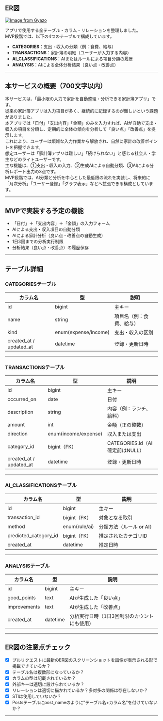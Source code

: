 ## ER図
[![Image from Gyazo](https://i.gyazo.com/a8b80a2fb035cfccf9f58bf76d53a622.png)](https://gyazo.com/a8b80a2fb035cfccf9f58bf76d53a622)

アプリで使用する全テーブル・カラム・リレーションを整理しました。  
MVP段階では、以下の4つのテーブルで構成しています。  
- **CATEGORIES**：支出・収入の分類（例：食費、給与）  
- **TRANSACTIONS**：家計簿の明細（ユーザーが入力する内容）  
- **AI_CLASSIFICATIONS**：AIまたはルールによる項目分類の履歴  
- **ANALYSIS**：AIによる全体分析結果（良い点・改善点）

---

## 本サービスの概要（700文字以内）

本サービスは、「最小限の入力で家計を自動整理・分析できる家計簿アプリ」です。  
従来の家計簿アプリは入力項目が多く、継続的に記録するのが難しいという課題がありました。  
本アプリでは「日付」「支出内容」「金額」のみを入力すれば、AIが自動で支出・収入の項目を分類し、定期的に全体の傾向を分析して「良い点」「改善点」を提示します。  
これにより、ユーザーは煩雑な入力作業から解放され、自然に家計の改善ポイントを把握できます。  
想定ユーザーは「家計簿アプリは難しい」「続けられない」と感じる社会人・学生などのライトユーザーです。  
主な機能は、①支出・収入の入力、②生成AIによる自動分類、③AIによる分析レポート出力の3点です。  
MVP段階では、AI分類と分析を中心とした最低限の流れを実装し、将来的に「月次分析」「ユーザー登録」「グラフ表示」などへ拡張できる構成としています。

---

## MVPで実装する予定の機能
- 「日付」＋「支出内容」＋「金額」の入力フォーム  
- AIによる支出・収入項目の自動分類  
- AIによる家計分析（良い点・改善点の自動生成）  
- 1日3回までの分析実行制限  
- 分析結果（良い点・改善点）の履歴保存  

---

## テーブル詳細

### CATEGORIESテーブル
| カラム名 | 型 | 説明 |
|-----------|----|------|
| id | bigint | 主キー |
| name | string | 項目名（例：食費、給与） |
| kind | enum(expense/income) | 支出・収入の区別 |
| created_at / updated_at | datetime | 登録・更新日時 |

---

### TRANSACTIONSテーブル
| カラム名 | 型 | 説明 |
|-----------|----|------|
| id | bigint | 主キー |
| occurred_on | date | 日付 |
| description | string | 内容（例：ランチ、給料） |
| amount | int | 金額（正の整数） |
| direction | enum(income/expense) | 収入または支出 |
| category_id | bigint（FK） | CATEGORIES.id（AI確定前はNULL） |
| created_at / updated_at | datetime | 登録・更新日時 |

---

### AI_CLASSIFICATIONSテーブル
| カラム名 | 型 | 説明 |
|-----------|----|------|
| id | bigint | 主キー |
| transaction_id | bigint（FK） | 対象となる取引 |
| method | enum(rule/ai) | 分類方法（ルール or AI） |
| predicted_category_id | bigint（FK） | 推定されたカテゴリID |
| created_at | datetime | 推定日時 |

---

### ANALYSISテーブル
| カラム名 | 型 | 説明 |
|-----------|----|------|
| id | bigint | 主キー |
| good_points | text | AIが生成した「良い点」 |
| improvements | text | AIが生成した「改善点」 |
| created_at | datetime | 分析実行日時（1日3回制限のカウントにも使用） |

---

## ER図の注意点チェック
- [x] プルリクエストに最新のER図のスクリーンショットを画像が表示される形で掲載できているか？  
- [x] テーブル名は複数形になっているか？  
- [x] カラムの型は記載されているか？  
- [x] 外部キーは適切に設けられているか？  
- [x] リレーションは適切に描かれているか？多対多の関係は存在しないか？  
- [x] STIは使用していないか？  
- [x] Postsテーブルにpost_nameのように"テーブル名+カラム名"を付けていないか？  

---
